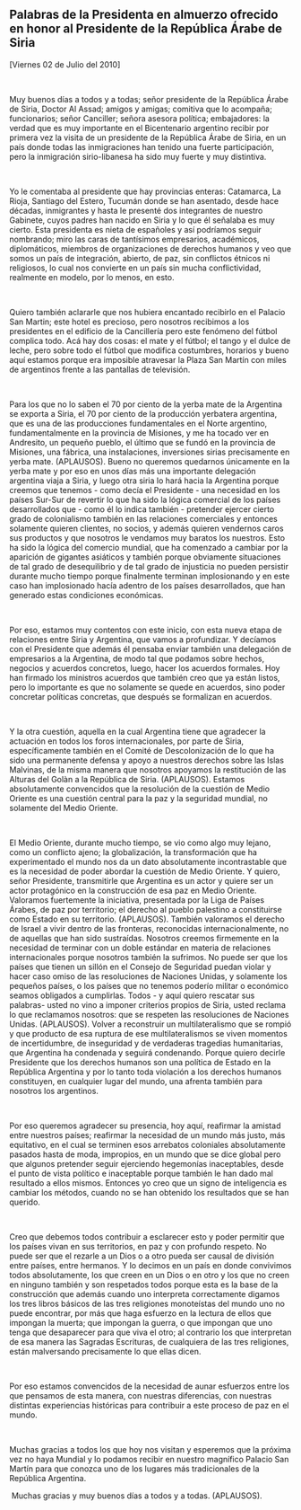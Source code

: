Palabras de la Presidenta en almuerzo ofrecido en honor al Presidente de la República Árabe de Siria
----------------------------------------------------------------------------------------------------

[Viernes 02 de Julio del 2010]

 

Muy buenos días a todos y a todas; señor presidente de la República
Árabe de Siria, Doctor Al Assad; amigos y amigas; comitiva que lo
acompaña; funcionarios; señor Canciller; señora asesora política;
embajadores: la verdad que es muy importante en el Bicentenario
argentino recibir por primera vez la visita de un presidente de la
República Árabe de Siria, en un país donde todas las inmigraciones han
tenido una fuerte participación, pero la inmigración sirio-libanesa ha
sido muy fuerte y muy distintiva.

 

Yo le comentaba al presidente que hay provincias enteras: Catamarca, La
Rioja, Santiago del Estero, Tucumán donde se han asentado, desde hace
décadas, inmigrantes y hasta le presenté dos integrantes de nuestro
Gabinete, cuyos padres han nacido en Siria y lo que él señalaba es muy
cierto. Esta presidenta es nieta de españoles y así podríamos seguir
nombrando; miro las caras de tantísimos empresarios, académicos,
diplomáticos, miembros de organizaciones de derechos humanos y veo que
somos un país de integración, abierto, de paz, sin conflictos étnicos ni
religiosos, lo cual nos convierte en un país sin mucha conflictividad,
realmente en modelo, por lo menos, en esto.

 

Quiero también aclararle que nos hubiera encantado recibirlo en el
Palacio San Martin; este hotel es precioso, pero nosotros recibimos a
los presidentes en el edificio de la Cancillería pero este fenómeno del
fútbol complica todo. Acá hay dos cosas: el mate y el fútbol; el tango y
el dulce de leche, pero sobre todo el fútbol que modifica costumbres,
horarios y bueno aquí estamos porque era imposible atravesar la Plaza
San Martín con miles de argentinos frente a las pantallas de televisión.

 

Para los que no lo saben el 70 por ciento de la yerba mate de la
Argentina se exporta a Siria, el 70 por ciento de la producción
yerbatera argentina, que es una de las producciones fundamentales en el
Norte argentino, fundamentalmente en la provincia de Misiones, y me ha
tocado ver en Andresito, un pequeño pueblo, el último que se fundó en la
provincia de Misiones, una fábrica, una instalaciones, inversiones
sirias precisamente en yerba mate. (APLAUSOS). Bueno no queremos
quedarnos únicamente en la yerba mate y por eso en unos días más una
importante delegación argentina viaja a Siria, y luego otra siria lo
hará hacia la Argentina porque creemos que tenemos - como decía el
Presidente - una necesidad en los países Sur-Sur de revertir lo que ha
sido la lógica comercial de los países desarrollados que - como él lo
indica también - pretender ejercer cierto grado de colonialismo también
en las relaciones comerciales y entonces solamente quieren clientes, no
socios, y además quieren vendernos caros sus productos y que nosotros le
vendamos muy baratos los nuestros. Esto ha sido la lógica del comercio
mundial, que ha comenzado a cambiar por la aparición de gigantes
asiáticos y también porque obviamente situaciones de tal grado de
desequilibrio y de tal grado de injusticia no pueden persistir durante
mucho tiempo porque finalmente terminan implosionando y en este caso han
implosionado hacía adentro de los países desarrollados, que han generado
estas condiciones económicas.

 

Por eso, estamos muy contentos con este inicio, con esta nueva etapa de
relaciones entre Siria y Argentina, que vamos a profundizar. Y decíamos
con el Presidente que además él pensaba enviar también una delegación de
empresarios a la Argentina, de modo tal que podamos sobre hechos,
negocios y acuerdos concretos, luego, hacer los acuerdos formales. Hoy
han firmado los ministros acuerdos que también creo que ya están listos,
pero lo importante es que no solamente se quede en acuerdos, sino poder
concretar políticas concretas, que después se formalizan en acuerdos.

 

Y la otra cuestión, aquella en la cual Argentina tiene que agradecer la
actuación en todos los foros internacionales, por parte de Siria,
específicamente también en el Comité de Descolonización de lo que ha
sido una permanente defensa y apoyo a nuestros derechos sobre las Islas
Malvinas, de la misma manera que nosotros apoyamos la restitución de las
Alturas del Golàn a la República de Siria. (APLAUSOS). Estamos
absolutamente convencidos que la resolución de la cuestión de Medio
Oriente es una cuestión central para la paz y la seguridad mundial, no
solamente del Medio Oriente.

 

El Medio Oriente, durante mucho tiempo, se vio como algo muy lejano,
como un conflicto ajeno; la globalización, la transformación que ha
experimentado el mundo nos da un dato absolutamente incontrastable que
es la necesidad de poder abordar la cuestión de Medio Oriente. Y quiero,
señor Presidente, transmitirle que Argentina es un actor y quiere ser un
actor protagónico en la construcción de esa paz en Medio Oriente.
Valoramos fuertemente la iniciativa, presentada por la Liga de Países
Árabes, de paz por territorio; el derecho al pueblo palestino a
constituirse como Estado en su territorio. (APLAUSOS). También valoramos
el derecho de Israel a vivir dentro de las fronteras, reconocidas
internacionalmente, no de aquellas que han sido sustraídas. Nosotros
creemos firmemente en la necesidad de terminar con un doble estándar en
materia de relaciones internacionales porque nosotros también la
sufrimos. No puede ser que los países que tienen un sillón en el Consejo
de Seguridad puedan violar y hacer caso omiso de las resoluciones de
Naciones Unidas, y solamente los pequeños países, o los países que no
tenemos poderío militar o económico seamos obligados a cumplirlas.
Todos - y aquí quiero rescatar sus palabras- usted no vino a imponer
criterios propios de Siria, usted reclama lo que reclamamos nosotros:
que se respeten las resoluciones de Naciones Unidas. (APLAUSOS). Volver
a reconstruir un multilateralismo que se rompió y que producto de esa
ruptura de ese multilateralismos se viven momentos de incertidumbre, de
inseguridad y de verdaderas tragedias humanitarias, que Argentina ha
condenada y seguirá condenando. Porque quiero decirle Presidente que los
derechos humanos son una política de Estado en la República Argentina y
por lo tanto toda violación a los derechos humanos constituyen, en
cualquier lugar del mundo, una afrenta también para nosotros los
argentinos.

 

Por eso queremos agradecer su presencia, hoy aquí, reafirmar la amistad
entre nuestros países; reafirmar la necesidad de un mundo más justo, más
equitativo, en el cual se terminen esos arrebatos coloniales
absolutamente pasados hasta de moda, impropios, en un mundo que se dice
global pero que algunos pretender seguir ejerciendo hegemonías
inaceptables, desde el punto de vista político e inaceptable porque
también le han dado mal resultado a ellos mismos. Entonces yo creo que
un signo de inteligencia es cambiar los métodos, cuando no se han
obtenido los resultados que se han querido.

 

Creo que debemos todos contribuir a esclarecer esto y poder permitir que
los países vivan en sus territorios, en paz y con profundo respeto. No
puede ser que el rezarle a un Dios o a otro pueda ser causal de división
entre países, entre hermanos. Y lo decimos en un país en donde
convivimos todos absolutamente, los que creen en un Dios o en otro y los
que no creen en ninguno también y son respetados todos porque esta es la
base de la construcción que además cuando uno interpreta correctamente
digamos los tres libros básicos de las tres religiones monoteístas del
mundo uno no puede encontrar, por más que haga esfuerzo en la lectura de
ellos que impongan la muerta; que impongan la guerra, o que impongan que
uno tenga que desaparecer para que viva el otro; al contrario los que
interpretan de esa manera las Sagradas Escrituras, de cualquiera de las
tres religiones, están malversando precisamente lo que ellas dicen.

 

Por eso estamos convencidos de la necesidad de aunar esfuerzos entre los
que pensamos de esta manera, con nuestras diferencias, con nuestras
distintas experiencias históricas para contribuir a este proceso de paz
en el mundo.

 

Muchas gracias a todos los que hoy nos visitan y esperemos que la
próxima vez no haya Mundial y lo podamos recibir en nuestro magnífico
Palacio San Martín para que conozca uno de los lugares más tradicionales
de la República Argentina.

 Muchas gracias y muy buenos días a todos y a todas. (APLAUSOS).
                     

 

 
